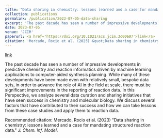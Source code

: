 ```yaml
---
title: "Data sharing in chemistry: lessons learned and a case for mandating structured reaction data"
collection: publications
permalink: /publication/2023-07-05-data-sharing
excerpt: 'The past decade has seen a number of impressive developments in predictive chemistry and reaction informatics driven by machine learning applications to computer-aided synthesis planning. While many of these developments have been made even with relatively small, bespoke data sets, in order to advance the role of AI in the field at scale, there must be significant improvements in the reporting of reaction data. In this Perspective, we analyze several data curation and sharing initiatives that have seen success in chemistry and molecular biology. We discuss several factors that have contributed to their success and how we can take lessons from these case studies and apply them to reaction data.'
date: 2023-07-05
venue: 'JCIM'
paperurl: <a href='https://doi.org/10.1021/acs.jcim.3c00607'>link</a>
citation: 'Mercado, Rocio et al. (2023) &quot;Data sharing in chemistry: lessons learned and a case for mandating structured reaction data.&quot; <i>J. Chem. Inf. Model</i>.'
---
```


<a href='https://doi.org/10.1021/acs.jcim.3c00607'>link</a>

The past decade has seen a number of impressive developments in predictive chemistry and reaction informatics driven by machine learning applications to computer-aided synthesis planning. While many of these developments have been made even with relatively small, bespoke data sets, in order to advance the role of AI in the field at scale, there must be significant improvements in the reporting of reaction data. In this Perspective, we analyze several data curation and sharing initiatives that have seen success in chemistry and molecular biology. We discuss several factors that have contributed to their success and how we can take lessons from these case studies and apply them to reaction data.

Recommended citation: Mercado, Rocio et al. (2023) "Data sharing in chemistry: lessons learned and a case for mandating structured reaction data." <i>J. Chem. Inf. Model</i>.